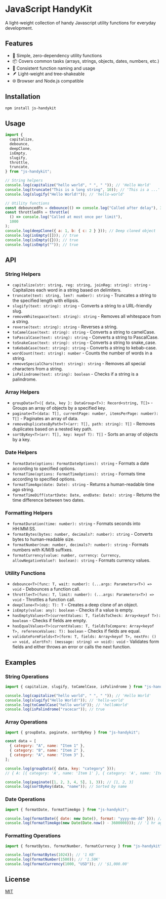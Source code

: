 # JavaScript HandyKit

A light-weight collection of handy Javascript utility functions for everyday development.

## Features

- 🚀 Simple, zero-dependency utility functions
- 📦 Covers common tasks (arrays, strings, objects, dates, numbers, etc.)
- 🔧 Consistent function naming and usage
- 🪶 Light-weight and tree-shakeable
- 🌐 Browser and Node.js compatible

## Installation

```bash
npm install js-handykit
```

## Usage

```javascript
import {
  capitalize,
  debounce,
  deepClone,
  isEmpty,
  slugify,
  throttle,
  truncate,
} from "js-handykit";

// String helpers
console.log(capitalize("hello world", " ", " ")); // 'Hello World'
console.log(truncate("This is a long string", 10)); // 'This is a ...'
console.log(slugify("Hello World!")); // 'hello-world'

// Utility functions
const debouncedFn = debounce(() => console.log("Called after delay"), 300);
const throttledFn = throttle(
  () => console.log("Called at most once per limit"),
  1000
);
console.log(deepClone({ a: 1, b: { c: 2 } })); // Deep cloned object
console.log(isEmpty([])); // true
console.log(isEmpty({})); // true
console.log(isEmpty("")); // true
```

## API

### String Helpers

- `capitalize(str: string, reg: string, joinReg: string): string` - Capitalizes each word in a string based on delimiters.
- `truncate(text: string, len?: number): string` - Truncates a string to the specified length with ellipsis.
- `slugify(text: string): string` - Converts a string to a URL-friendly slug.
- `removeWhitespace(text: string): string` - Removes all whitespace from a string.
- `reverse(text: string): string` - Reverses a string.
- `toCamelCase(text: string): string` - Converts a string to camelCase.
- `toPascalCase(text: string): string` - Converts a string to PascalCase.
- `toSnakeCase(text: string): string` - Converts a string to snake_case.
- `toKebabCase(text: string): string` - Converts a string to kebab-case.
- `wordCount(text: string): number` - Counts the number of words in a string.
- `removeSpecialChars(text: string): string` - Removes all special characters from a string.
- `isPalindrome(text: string): boolean` - Checks if a string is a palindrome.

### Array Helpers

- `groupData<T>({ data, key }: DataGroup<T>): Record<string, T[]>` - Groups an array of objects by a specified key.
- `paginate<T>(data: T[], currentPage: number, itemsPerPage: number): T[]` - Paginates an array of data.
- `removeDuplicatesByPath<T>(arr: T[], path: string): T[]` - Removes duplicates based on a nested key path.
- `sortByKey<T>(arr: T[], key: keyof T): T[]` - Sorts an array of objects by a key.

### Date Helpers

- `formatDate(options: FormatDateOptions): string` - Formats a date according to specified options.
- `formatTime(options: FormatTimeOptions): string` - Formats time according to specified options.
- `formatTimeAgo(date: Date): string` - Returns a human-readable time ago string.
- `formatTimeDiff(startDate: Date, endDate: Date): string` - Returns the time difference between two dates.

### Formatting Helpers

- `formatDuration(time: number): string` - Formats seconds into HH:MM:SS.
- `formatBytes(bytes: number, decimals?: number): string` - Converts bytes to human-readable size.
- `formatNumber(num: number, decimals?: number): string` - Formats numbers with K/M/B suffixes.
- `formatCurrency(value: number, currency: Currency, allowNegativeValue?: boolean): string` - Formats currency values.

### Utility Functions

- `debounce<T>(func: T, wait: number): (...args: Parameters<T>) => void` - Debounces a function call.
- `throttle<T>(func: T, limit: number): (...args: Parameters<T>) => void` - Throttles a function call.
- `deepClone<T>(obj: T): T` - Creates a deep clone of an object.
- `isEmpty(value: any): boolean` - Checks if a value is empty.
- `hasEmptyValues<T>(currentValues: T, fieldsToCheck: Array<keyof T>): boolean` - Checks if fields are empty.
- `hasEqualValues<T>(currentValues: T, fieldsToCompare: Array<keyof T>, referenceValues: T): boolean` - Checks if fields are equal.
- `validateFormFields<T>(form: T, fields: Array<keyof T>, nextFn: () => void, alertFn?: (message: string) => void): void` - Validates form fields and either throws an error or calls the next function.

## Examples

### String Operations

```javascript
import { capitalize, slugify, toCamelCase, isPalindrome } from "js-handykit";

console.log(capitalize("hello world", " ", " ")); // 'Hello World'
console.log(slugify("Hello World!")); // 'hello-world'
console.log(toCamelCase("hello world")); // 'helloWorld'
console.log(isPalindrome("racecar")); // true
```

### Array Operations

```javascript
import { groupData, paginate, sortByKey } from "js-handykit";

const data = [
  { category: "A", name: "Item 1" },
  { category: "B", name: "Item 2" },
  { category: "A", name: "Item 3" },
];

console.log(groupData({ data, key: "category" }));
// { A: [{ category: 'A', name: 'Item 1' }, { category: 'A', name: 'Item 3' }], B: [{ category: 'B', name: 'Item 2' }] }

console.log(paginate([1, 2, 3, 4, 5], 1, 3)); // [1, 2, 3]
console.log(sortByKey(data, "name")); // Sorted by name
```

### Date Operations

```javascript
import { formatDate, formatTimeAgo } from "js-handykit";

console.log(formatDate({ date: new Date(), format: "yyyy-mm-dd" })); // '2023-10-01'
console.log(formatTimeAgo(new Date(Date.now() - 3600000))); // '1 hr ago'
```

### Formatting Operations

```javascript
import { formatBytes, formatNumber, formatCurrency } from "js-handykit";

console.log(formatBytes(1024)); // '1 KB'
console.log(formatNumber(1500)); // '1.50K'
console.log(formatCurrency(1000, "USD")); // '$1,000.00'
```

## License

[MIT](/LICENSE)
